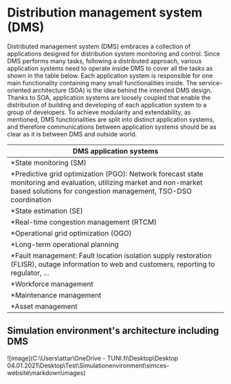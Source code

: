 # Distribution management system (DMS)

Distributed management system (DMS) embraces a collection of applications designed for distribution system monitoring and control.
Since DMS performs many tasks, following a distributed approach, various application systems need to operate inside DMS to cover all the tasks as shown in the table below.
Each application system is responsible for one main functionality containing many small functionalities inside.
The service-oriented architecture (SOA) is the idea behind the intended DMS design.
Thanks to SOA, application systems are loosely coupled that enable the distribution of building and developing of each application system to a group of developers.
To achieve modularity and extendability, as mentioned, DMS functionalities are split into distinct application systems, and therefore communications between application systems should be as clear as it is between DMS and outside world.

|DMS application systems   |
| ----------- |
| *State monitoring (SM)|
| *Predictive grid optimization (PGO):  Network forecast state monitoring and evaluation, utilizing market and non-market based solutions for congestion management, TSO-DSO coordination|
| *State estimation (SE)|
| *Real-time congestion management (RTCM)|
| *Operational grid optimization (OGO)|
| *Long-term operational planning|
| *Fault management:  Fault location isolation supply restoration (FLISR), outage information to web and customers, reporting to regulator, ...|
| *Workforce management|
| *Maintenance management|
| *Asset management|

## Simulation environment's architecture including DMS

![image](C:\Users\attar\OneDrive - TUNI.fi\Desktop\Desktop 04.01.2021\Desktop\Test\Simulationenvironment\simces-website\markdown\images)
